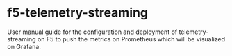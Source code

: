 # f5-telemetry-streaming
User manual guide for the configuration and deployment of telemetry-streaming on F5 to push the metrics on Prometheus which will be visualized on Grafana.
